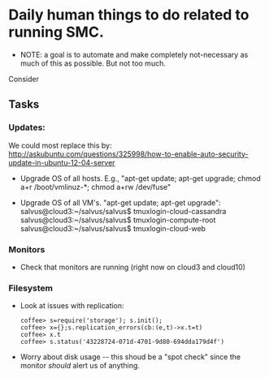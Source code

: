 # Daily human things to do related to running SMC.

- NOTE: a goal is to automate and make completely not-necessary as much of this as possible.  But not too much.

Consider

## Tasks


### Updates:

We could most replace this by: <http://askubuntu.com/questions/325998/how-to-enable-auto-security-update-in-ubuntu-12-04-server>

  - Upgrade OS of all hosts.  E.g., "apt-get update; apt-get upgrade; chmod a+r /boot/vmlinuz-*; chmod a+rw /dev/fuse"

  - Upgrade OS of all VM's. "apt-get update; apt-get upgrade":
        salvus@cloud3:~/salvus/salvus$ tmuxlogin-cloud-cassandra
        salvus@cloud3:~/salvus/salvus$ tmuxlogin-compute-root
        salvus@cloud3:~/salvus/salvus$ tmuxlogin-cloud-web

### Monitors

  - Check that monitors are running (right now on cloud3 and cloud10)

### Filesystem

  - Look at issues with replication:

        coffee> s=require('storage'); s.init();
        coffee> x={};s.replication_errors(cb:(e,t)->x.t=t)
        coffee> x.t
        coffee> s.status('43228724-071d-4701-9d80-694dda179d4f')

  - Worry about disk usage -- this shoud be a "spot check" since the monitor *should* alert us of anything.
   
